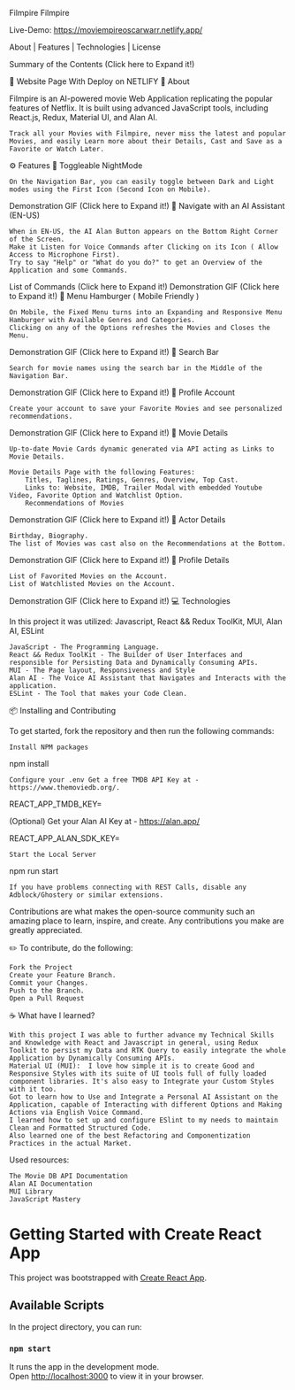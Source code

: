 
Filmpire Filmpire

Live-Demo: https://moviempireoscarwarr.netlify.app/

About   |    Features   |    Technologies   |    License

Summary of the Contents (Click here to Expand it!)


🚀 Website Page With Deploy on NETLIFY
📌 About

Filmpire is an AI-powered movie Web Application replicating the popular features of Netflix. It is built using advanced JavaScript tools, including React.js, Redux, Material UI, and Alan AI.

    Track all your Movies with Filmpire, never miss the latest and popular Movies, and easily Learn more about their Details, Cast and Save as a Favorite or Watch Later.

⚙️ Features
🧷 Toggleable NightMode

    On the Navigation Bar, you can easily toggle between Dark and Light modes using the First Icon (Second Icon on Mobile).


Demonstration GIF (Click here to Expand it!)
🧷 Navigate with an AI Assistant (EN-US)

    When in EN-US, the AI Alan Button appears on the Bottom Right Corner of the Screen.
    Make it Listen for Voice Commands after Clicking on its Icon ( Allow Access to Microphone First).
    Try to say "Help" or "What do you do?" to get an Overview of the Application and some Commands.

List of Commands (Click here to Expand it!)
Demonstration GIF (Click here to Expand it!)
🧷 Menu Hamburger ( Mobile Friendly )

    On Mobile, the Fixed Menu turns into an Expanding and Responsive Menu Hamburger with Available Genres and Categories.
    Clicking on any of the Options refreshes the Movies and Closes the Menu.

Demonstration GIF (Click here to Expand it!)
🧷 Search Bar

    Search for movie names using the search bar in the Middle of the Navigation Bar.

Demonstration GIF (Click here to Expand it!)
🧷 Profile Account

    Create your account to save your Favorite Movies and see personalized recommendations.

Demonstration GIF (Click here to Expand it!)
🧷 Movie Details

    Up-to-date Movie Cards dynamic generated via API acting as Links to Movie Details.

    Movie Details Page with the following Features:
        Titles, Taglines, Ratings, Genres, Overview, Top Cast.
        Links to: Website, IMDB, Trailer Modal with embedded Youtube Video, Favorite Option and Watchlist Option.
        Recommendations of Movies

Demonstration GIF (Click here to Expand it!)
🧷 Actor Details

    Birthday, Biography.
    The list of Movies was cast also on the Recommendations at the Bottom.

Demonstration GIF (Click here to Expand it!)
🧷 Profile Details

    List of Favorited Movies on the Account.
    List of Watchlisted Movies on the Account.

Demonstration GIF (Click here to Expand it!)
💻 Technologies

In this project it was utilized: Javascript, React && Redux ToolKit, MUI, Alan AI, ESLint

    JavaScript - The Programming Language.
    React && Redux ToolKit - The Builder of User Interfaces and responsible for Persisting Data and Dynamically Consuming APIs.
    MUI - The Page layout, Responsiveness and Style
    Alan AI - The Voice AI Assistant that Navigates and Interacts with the application.
    ESLint - The Tool that makes your Code Clean.

📦 Installing and Contributing

To get started, fork the repository and then run the following commands:

    Install NPM packages

npm install

    Configure your .env Get a free TMDB API Key at - https://www.themoviedb.org/.

REACT_APP_TMDB_KEY=<put your key here>

(Optional) Get your Alan AI Key at - https://alan.app/

REACT_APP_ALAN_SDK_KEY=<put your key here>

    Start the Local Server

npm run start

    If you have problems connecting with REST Calls, disable any Adblock/Ghostery or similar extensions.


Contributions are what makes the open-source community such an amazing place to learn, inspire, and create. Any contributions you make are greatly appreciated.

✏️ To contribute, do the following:

    Fork the Project
    Create your Feature Branch. 
    Commit your Changes. 
    Push to the Branch. 
    Open a Pull Request

☕ What have I learned?

    With this project I was able to further advance my Technical Skills and Knowledge with React and Javascript in general, using Redux Toolkit to persist my Data and RTK Query to easily integrate the whole Application by Dynamically Consuming APIs.
    Material UI (MUI):  I love how simple it is to create Good and Responsive Styles with its suite of UI tools full of fully loaded component libraries. It's also easy to Integrate your Custom Styles with it too.
    Got to learn how to Use and Integrate a Personal AI Assistant on the Application, capable of Interacting with different Options and Making Actions via English Voice Command.
    I learned how to set up and configure ESlint to my needs to maintain Clean and Formatted Structured Code.
    Also learned one of the best Refactoring and Componentization Practices in the actual Market.
    
Used resources:

    The Movie DB API Documentation
    Alan AI Documentation
    MUI Library
    JavaScript Mastery


# Getting Started with Create React App

This project was bootstrapped with [Create React App](https://github.com/facebook/create-react-app).

## Available Scripts

In the project directory, you can run:

### `npm start`

It runs the app in the development mode.\
Open [http://localhost:3000](http://localhost:3000) to view it in your browser.
